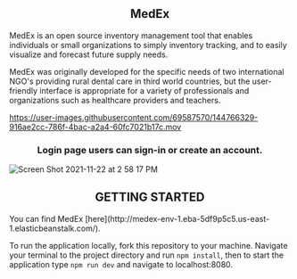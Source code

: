 #                                             <h2 align="center"> MedEx </h2>    

MedEx is an open source inventory management tool that enables individuals or small organizations to simply inventory tracking, and to easily visualize and forecast future supply needs. 

MedEx was originally developed for the specific needs of two international NGO's providing rural dental care in third world countries, but the user-friendly interface is appropriate for a variety of professionals and organizations such as healthcare providers and teachers.  

https://user-images.githubusercontent.com/69587570/144766329-916ae2cc-786f-4bac-a2a4-60fc7021b17c.mov


<h3 align='center' > Login page users can sign-in or create an account. </h3>

![Screen Shot 2021-11-22 at 2 58 17 PM](https://user-images.githubusercontent.com/69587570/144766497-36c402e2-c269-4dfd-a0d6-37fce772797c.png)
 
 <h2 align='center' >GETTING STARTED </h2>
You can find MedEx [here](http://medex-env-1.eba-5df9p5c5.us-east-1.elasticbeanstalk.com/).

To run the application locally, fork this repository to your machine. Navigate your terminal to the project directory and run `npm install`, then to start the application type `npm run dev` and navigate to localhost:8080.
